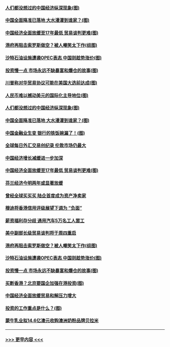 #### [人们都没想过的中国经济纵深现象(图)](../pages/p5/907684.md?t=09180355) 
#### [中国全面降准已落地 大水漫灌到谁家？(图)](../pages/p5/907688.md?t=09180355) 
#### [中国经济全面放缓至17年最低 贸易谈判更难(图)](../pages/p5/907648.md?t=09180355) 
#### [港府再阻击索罗斯做空？被人嘲笑太下作(组图)](../pages/p5/907637.md?t=09180355) 
#### [沙特石油设施遭袭OPEC表态 中国则趁势涨价(图)](../pages/p5/907570.md?t=09180355) 
#### [投资慢一点 市场永远不缺暴富和爆仓的故事(图)](../pages/p5/907564.md?t=09180355) 
#### [川普称对华贸易协议可能在美国大选前达成(图)](../pages/p5/907707.md?t=09180355) 
#### [人民币难以撼动美元的国际化主导地位(图)](../pages/p5/907705.md?t=09180355) 
#### [人们都没想过的中国经济纵深现象(图)](../pages/p5/907684.md?t=09180355) 
#### [中国全面降准已落地 大水漫灌到谁家？(图)](../pages/p5/907688.md?t=09180355) 
#### [中国金融业生变 银行的铁饭碗漏了！(图)](../pages/p5/907683.md?t=09180355) 
#### [全球每日外汇交易创纪录 伦敦市场仍最大](../pages/p5/907685.md?t=09180355) 
#### [中国经济增长减缓进一步加深](../pages/p5/907649.md?t=09180355) 
#### [中国经济全面放缓至17年最低 贸易谈判更难(图)](../pages/p5/907648.md?t=09180355) 
#### [芬兰经济今明两年或显著放缓](../pages/p5/907643.md?t=09180355) 
#### [曾经全球买买买 陆企首度成为资产净卖家](../pages/p5/907641.md?t=09180355) 
#### [穆迪将香港信用评级展望下调为 “负面”](../pages/p5/907640.md?t=09180355) 
#### [薪资福利存分歧 通用汽车5万名工人罢工](../pages/p5/907639.md?t=09180355) 
#### [美中副部长级贸易谈判将于周四重启](../pages/p5/907638.md?t=09180355) 
#### [港府再阻击索罗斯做空？被人嘲笑太下作(组图)](../pages/p5/907637.md?t=09180355) 
#### [沙特石油设施遭袭OPEC表态 中国则趁势涨价(图)](../pages/p5/907570.md?t=09180355) 
#### [投资慢一点 市场永远不缺暴富和爆仓的故事(图)](../pages/p5/907564.md?t=09180355) 
#### [买断香港？北京要国企加强在港投资(图)](../pages/p5/907582.md?t=09180355) 
#### [中国经济全面放缓贸易和解压力增大](../pages/p5/907579.md?t=09180355) 
#### [投资的工作重点是什么？(图)](../pages/p5/907561.md?t=09180355) 
#### [蒙牛乳业拟14.6亿澳元收购澳洲奶粉品牌贝拉米](../pages/p5/907571.md?t=09180355) 

----
#### [ >>> 更早内容 <<< ](../indexes/p5-earlier.md)
